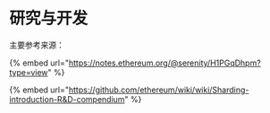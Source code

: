 # 研究与开发

主要参考来源：

{% embed url="https://notes.ethereum.org/@serenity/H1PGqDhpm?type=view" %}

{% embed url="https://github.com/ethereum/wiki/wiki/Sharding-introduction-R&D-compendium" %}



